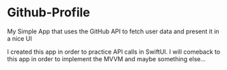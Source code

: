 # Github-Profile
My Simple App that uses the GitHub API to fetch user data and present it in a nice UI

I created this app in order to practice API calls in SwiftUI. I will comeback to this app in order to implement the MVVM and maybe something else...

